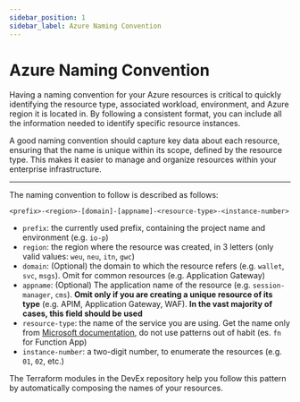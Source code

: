 ```yaml
---
sidebar_position: 1
sidebar_label: Azure Naming Convention
---
```


# Azure Naming Convention

Having a naming convention for your Azure resources is critical to quickly identifying the resource type, associated workload, environment, and Azure region it is located in. By following a consistent format, you can include all the information needed to identify specific resource instances.

A good naming convention should capture key data about each resource, ensuring that the name is unique within its scope, defined by the resource type. This makes it easier to manage and organize resources within your enterprise infrastructure.

---

The naming convention to follow is described as follows:

`<prefix>-<region>-[domain]-[appname]-<resource-type>-<instance-number>`

- `prefix`: the currently used prefix, containing the project name and environment (e.g. `io-p`)
- `region`: the region where the resource was created, in 3 letters (only valid values: `weu`, `neu`, `itn`, `gwc`)
- `domain`: (Optional) the domain to which the resource refers (e.g. `wallet`, `svc`, `msgs`). Omit for common resources (e.g. Application Gateway)
- `appname`: (Optional) The application name of the resource (e.g. `session-manager`, `cms`). __Omit only if you are creating a unique resource of its type__ (e.g. APIM, Application Gateway, WAF). __In the vast majority of cases, this field should be used__
- `resource-type`: the name of the service you are using. Get the name only from [Microsoft documentation](https://learn.microsoft.com/en-us/azure/cloud-adoption-framework/ready/azure-best-practices/resource-abbreviations), do not use patterns out of habit (es. `fn` for Function App)
- `instance-number`: a two-digit number, to enumerate the resources (e.g. `01`, `02`, etc.)

The Terraform modules in the DevEx repository help you follow this pattern by automatically composing the names of your resources.
